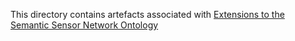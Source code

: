 This directory contains artefacts associated with [Extensions to the Semantic Sensor Network Ontology](https://www.w3.org/TR/vocab-ssn-ext/) 